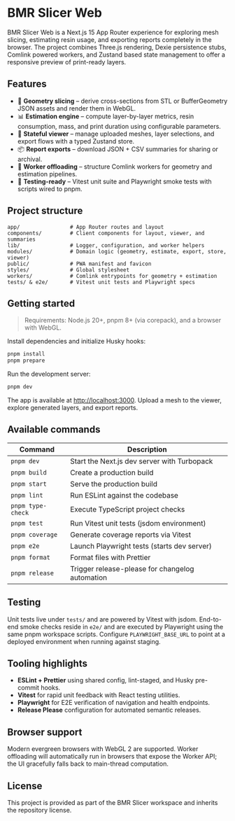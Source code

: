 # BMR Slicer Web

BMR Slicer Web is a Next.js 15 App Router experience for exploring mesh slicing, estimating resin
usage, and exporting reports completely in the browser. The project combines Three.js rendering,
Dexie persistence stubs, Comlink powered workers, and Zustand based state management to offer a
responsive preview of print-ready layers.

## Features

- 🔪 **Geometry slicing** – derive cross-sections from STL or BufferGeometry JSON assets and render
  them in WebGL.
- 📊 **Estimation engine** – compute layer-by-layer metrics, resin consumption, mass, and print
  duration using configurable parameters.
- 🧠 **Stateful viewer** – manage uploaded meshes, layer selections, and export flows with a typed
  Zustand store.
- 📦 **Report exports** – download JSON + CSV summaries for sharing or archival.
- 🧵 **Worker offloading** – structure Comlink workers for geometry and estimation pipelines.
- 🧪 **Testing-ready** – Vitest unit suite and Playwright smoke tests with scripts wired to pnpm.

## Project structure

```
app/                # App Router routes and layout
components/         # Client components for layout, viewer, and summaries
lib/                # Logger, configuration, and worker helpers
modules/            # Domain logic (geometry, estimate, export, store, viewer)
public/             # PWA manifest and favicon
styles/             # Global stylesheet
workers/            # Comlink entrypoints for geometry + estimation
tests/ & e2e/       # Vitest unit tests and Playwright specs
```

## Getting started

> Requirements: Node.js 20+, pnpm 8+ (via corepack), and a browser with WebGL.

Install dependencies and initialize Husky hooks:

```bash
pnpm install
pnpm prepare
```

Run the development server:

```bash
pnpm dev
```

The app is available at [http://localhost:3000](http://localhost:3000). Upload a mesh to the
viewer, explore generated layers, and export reports.

## Available commands

| Command              | Description                                         |
| -------------------- | --------------------------------------------------- |
| `pnpm dev`           | Start the Next.js dev server with Turbopack         |
| `pnpm build`         | Create a production build                           |
| `pnpm start`         | Serve the production build                          |
| `pnpm lint`          | Run ESLint against the codebase                     |
| `pnpm type-check`    | Execute TypeScript project checks                   |
| `pnpm test`          | Run Vitest unit tests (jsdom environment)           |
| `pnpm coverage`      | Generate coverage reports via Vitest                |
| `pnpm e2e`           | Launch Playwright tests (starts dev server)         |
| `pnpm format`        | Format files with Prettier                          |
| `pnpm release`       | Trigger release-please for changelog automation     |

## Testing

Unit tests live under `tests/` and are powered by Vitest with jsdom. End-to-end smoke checks reside
in `e2e/` and are executed by Playwright using the same pnpm workspace scripts. Configure
`PLAYWRIGHT_BASE_URL` to point at a deployed environment when running against staging.

## Tooling highlights

- **ESLint + Prettier** using shared config, lint-staged, and Husky pre-commit hooks.
- **Vitest** for rapid unit feedback with React testing utilities.
- **Playwright** for E2E verification of navigation and health endpoints.
- **Release Please** configuration for automated semantic releases.

## Browser support

Modern evergreen browsers with WebGL 2 are supported. Worker offloading will automatically run in
browsers that expose the Worker API; the UI gracefully falls back to main-thread computation.

## License

This project is provided as part of the BMR Slicer workspace and inherits the repository license.
